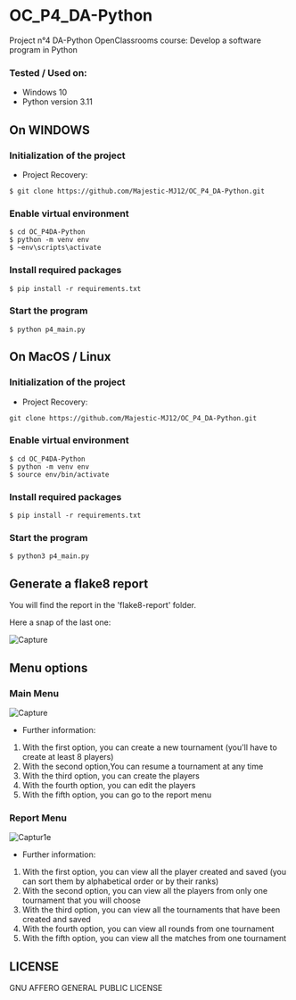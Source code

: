 # OC_P4_DA-Python

Project n°4 DA-Python OpenClassrooms course:
Develop a software program in Python

### Tested / Used on:
- Windows 10 
- Python version 3.11


## On WINDOWS

### Initialization of the project

- Project Recovery: 

```
$ git clone https://github.com/Majestic-MJ12/OC_P4_DA-Python.git
```

### Enable virtual environment

```
$ cd OC_P4DA-Python
$ python -m venv env 
$ ~env\scripts\activate
```

### Install required packages

```
$ pip install -r requirements.txt
```

### Start the program

```
$ python p4_main.py
```

## On MacOS / Linux

### Initialization of the project

- Project Recovery: 

```
git clone https://github.com/Majestic-MJ12/OC_P4_DA-Python.git
```

### Enable virtual environment

```
$ cd OC_P4DA-Python
$ python -m venv env 
$ source env/bin/activate
```

### Install required packages

```
$ pip install -r requirements.txt
```

### Start the program

```
$ python3 p4_main.py
```

## Generate a flake8 report

You will find the report in the 'flake8-report' folder.

Here a snap of the last one:

![Capture](https://user-images.githubusercontent.com/58705736/216710069-b6ff548c-72ac-43c0-9e0e-af6e7a87a126.JPG)

## Menu options

### Main Menu

![Capture](https://user-images.githubusercontent.com/58705736/214834182-e98f9d86-1709-4936-b9f9-df6c2fd7ce40.JPG)

- Further information:

1. With the first option, you can create a new tournament (you'll have to create at least 8 players)
2. With the second option,You can resume a tournament at any time
3. With the third option, you can create the players
4. With the fourth option, you can edit the players
5. With the fifth option, you can go to the report menu

### Report Menu

![Captur1e](https://user-images.githubusercontent.com/58705736/214834295-e055ff44-609f-48ec-b1bf-b171e02b676c.JPG)

- Further information:

1. With the first option, you can view all the player created and saved (you can sort them by alphabetical order or by their ranks)
2. With the second option, you can view all the players from only one tournament that you will choose
3. With the third option, you can view all the tournaments that have been created and saved
4. With the fourth option, you can view all rounds from one tournament
5. With the fifth option, you can view all the matches from one tournament

## LICENSE

GNU AFFERO GENERAL PUBLIC LICENSE
